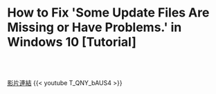# How to Fix 'Some Update Files Are Missing or Have Problems.' in Windows 10 [Tutorial]

<!--more-->
<!--262-->
<br><br/>

[影片連結](https://www.youtube.com/watch?v=T_QNY_bAUS4)
{{< youtube T_QNY_bAUS4 >}}
